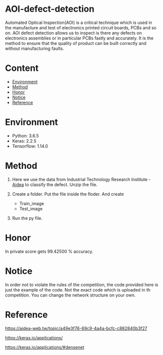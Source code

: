 # AOI-defect-detection

Automated Optical Inspection(AOI) is a critical technique which is used in the manufacture and test of electronics printed circuit boards, PCBs and so on. AOI defect detection allows us to inspect is there any defects on electronics assemblies or in particular PCBs fastly and accurately. It is the method to ensure that the quality of product can be built correctly and without manufacturing faults.

# Content

  * [Environment](#Environment)
  * [Method](#Method)
  * [Honor](#Honor)
  * [Notice](#Notice)
  * [Reference](#Reference)
  

# Environment

   * Python: 3.6.5
   * Keras: 2.2.5
   * Tensorflow: 1.14.0
   
# Method
  1. Here we use the data from Industrial Technology Research Institute - [Aidea](https://aidea-web.tw/topic/a49e3f76-69c9-4a4a-bcfc-c882840b3f27) to classify the defect. Unzip the file.
  
  2. Create a folder. Put the file inside the floder. And create
      * Train_image
      * Test_image
      
  3. Run the py file.

# Honor

In private score gets  99.42500 % accuracy.

# Notice

In order not to violate the rules of the competition, the code provided here is just the example of the code. Not the exact code which is uploaded in th competition. You can change the network structure on your own.

# Reference

https://aidea-web.tw/topic/a49e3f76-69c9-4a4a-bcfc-c882840b3f27

https://keras.io/applications/

https://keras.io/applications/#densenet
